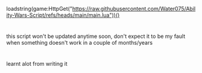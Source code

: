 loadstring(game:HttpGet("https://raw.githubusercontent.com/Water075/Ability-Wars-Script/refs/heads/main/main.lua"))()
#
this script won't be updated anytime soon, don't expect it to be my fault when something doesn't work in a couple of months/years
#
learnt alot from writing it